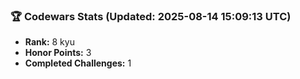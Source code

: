 ### 🏆 Codewars Stats (Updated: 2025-08-14 15:09:13 UTC)

- **Rank:** 8 kyu
- **Honor Points:** 3
- **Completed Challenges:** 1
